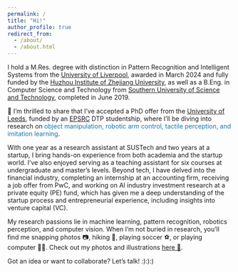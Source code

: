 ```yaml
---
permalink: /
title: "Hi!"
author_profile: true
redirect_from: 
  - /about/
  - /about.html
---
```


I hold a M.Res. degree with distinction in Pattern Recognition and Intelligent Systems from the [University of Liverpool](https://www.liverpool.ac.uk), awarded in March 2024 and fully funded by the [Huzhou Institute of Zhejiang University](http://hzi.zju.edu.cn/site/main), as well as a B.Eng. in Computer Science and Technology from [Southern University of Science and Technology](https://www.sustech.edu.cn/en), completed in June 2019.

🎉 I’m thrilled to share that I’ve accepted a PhD offer from the [University of Leeds](https://www.leeds.ac.uk), funded by an [EPSRC](https://www.ukri.org/councils/epsrc) DTP studentship, where I’ll be diving into research on <font color='#1177B0'>object manipulation, robotic arm control, tactile perception, and imitation learning</font>.

With one year as a research assistant at SUSTech and two years at a startup, I bring hands-on experience from both academia and the startup world. I’ve also enjoyed serving as a teaching assistant for six courses at undergraduate and master’s levels.
Beyond tech, I have delved into the financial industry, completing an internship at an accounting firm, receiving a job offer from PwC, and working on AI industry investment research at a private equity (PE) fund, which has given me a deep understanding of the startup process and entrepreneurial experience, including insights into venture capital (VC).

My research passions lie in machine learning, pattern recognition, robotics perception, and computer vision. When I’m not buried in research, you’ll find me snapping photos 📷, hiking 🚶, playing soccer ⚽️, or playing computer 🧑‍💻. Check out my photos and illustrations [here 🔞](https://unsplash.com/@billyxue).

Got an idea or want to collaborate? Let’s talk! :):):)